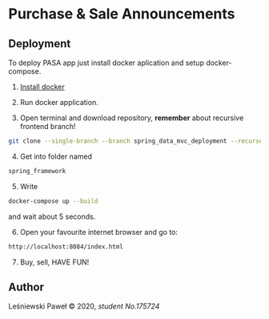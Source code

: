 # Purchase & Sale Announcements 

## Deployment

To deploy PASA app just install docker aplication and setup docker-compose.

1. [Install docker](https://www.docker.com/get-started "Install page")

2. Run docker application.

3. Open terminal and download repository, **remember** about recursive frontend branch!

```bash
git clone --single-branch --branch spring_data_mvc_deployment --recurse-submodules -j8 git://github.com/creativecbr/spring_framework.git
```
4. Get into folder named
```bash
spring_framework
```

5. Write 
```bash
docker-compose up --build
``` 
and wait about 5 seconds.

6. Open your favourite internet browser and go to:

```bash
http://localhost:8084/index.html
```

7. Buy, sell, HAVE FUN!

## Author
Leśniewski Paweł © 2020, *student No.175724*
